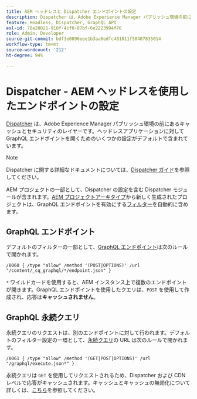 ```yaml
---
title: AEM ヘッドレスと Dispatcher エンドポイントの設定
description: Dispatcher は、Adobe Experience Manager パブリッシュ環境の前にあるキャッシュとセキュリティのレイヤーです。ヘッドレスアプリケーションに対して GraphQL エンドポイントを開くには、いくつかの設定が使用されます。
feature: Headless, Dispatcher, GraphQL API
exl-id: 78a20021-910f-4cf0-87bf-6e2223994f76
role: Admin, Developer
source-git-commit: bdf3e0896eee1b3aa6edfc481011f50407835014
workflow-type: tm+mt
source-wordcount: '212'
ht-degree: 94%

---
```



# Dispatcher - AEM ヘッドレスを使用したエンドポイントの設定

[Dispatcher](https://experienceleague.adobe.com/docs/experience-manager-dispatcher/using/dispatcher.html?lang=ja) は、Adobe Experience Manager パブリッシュ環境の前にあるキャッシュとセキュリティのレイヤーです。ヘッドレスアプリケーションに対して GraphQL エンドポイントを開くためのいくつかの設定がデフォルトで含まれています。

>[!NOTE]
>
>Dispatcher に関する詳細なドキュメントについては、[Dispatcher ガイド](https://experienceleague.adobe.com/docs/experience-manager-dispatcher/using/dispatcher.html?lang=ja)を参照してください。

AEM プロジェクトの一部として、Dispatcher の設定を含む Dispatcher モジュールが含まれます。[AEM プロジェクトアーキタイプ](https://github.com/adobe/aem-project-archetype)から新しく生成されたプロジェクトは、GraphQL エンドポイントを有効にする[フィルター](https://experienceleague.adobe.com/docs/experience-manager-dispatcher/using/configuring/dispatcher-configuration.html?lang=ja#defining-a-filter)を自動的に含めます。

## GraphQL エンドポイント

デフォルトのフィルターの一部として、[GraphQL エンドポイント](/help/headless/graphql-api/graphql-endpoint.md)は次のルールで開かれます。

```
/0060 { /type "allow" /method '(POST|OPTIONS)' /url "/content/_cq_graphql/*/endpoint.json" }
```

`*` ワイルドカードを使用すると、AEM インスタンス上で複数のエンドポイントが開きます。GraphQL エンドポイントを使用したクエリは、`POST` を使用して作成され、応答は&#x200B;**キャッシュされません**。

## GraphQL 永続クエリ

永続クエリのリクエストは、別のエンドポイントに対して行われます。デフォルトのフィルター設定の一環として、[永続クエリ](/help/headless/graphql-api/persisted-queries.md)の URL は次のルールで開かれます。

```
/0061 { /type "allow" /method '(GET|POST|OPTIONS)' /url "/graphql/execute.json*" }
```

永続クエリは `GET` を使用してリクエストされるため、Dispatcher および CDN レベルで応答がキャッシュされます。キャッシュとキャッシュの無効化について詳しくは、[こちら](/help/implementing/dispatcher/caching.md)を参照してください。
